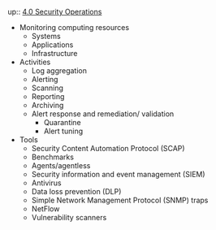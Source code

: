 up:: [4.0 Security Operations](4.0%20Security%20Operations.md)

- Monitoring computing resources
	- Systems
	- Applications
	- Infrastructure 
- Activities
	- Log aggregation
	- Alerting
	- Scanning
	- Reporting
	- Archiving
	- Alert response and remediation/ validation
		- Quarantine 
		- Alert tuning 
- Tools
	- Security Content Automation Protocol (SCAP)
	- Benchmarks
	- Agents/agentless
	- Security information and event management (SIEM)
	- Antivirus
	- Data loss prevention (DLP)
	- Simple Network Management Protocol (SNMP) traps
	- NetFlow
	- Vulnerability scanners